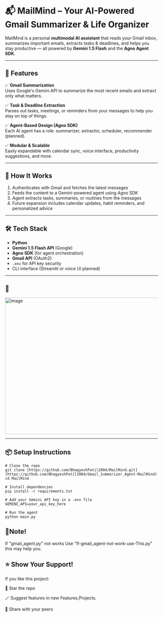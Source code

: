 # 📬 MailMind – Your AI-Powered Gmail Summarizer & Life Organizer

MailMind is a personal **multimodal AI assistant** that reads your Gmail inbox, summarizes important emails, extracts tasks & deadlines, and helps you stay productive — all powered by **Gemini 1.5 Flash** and the **Agno Agent SDK**.

---

## 🚀 Features

✅ **Gmail Summarization**  
Uses Google's Gemini API to summarize the most recent emails and extract only what matters.

✅ **Task & Deadline Extraction**  
Parses out tasks, meetings, or reminders from your messages to help you stay on top of things.

✅ **Agent-Based Design (Agno SDK)**  
Each AI agent has a role: summarizer, extractor, scheduler, recommender (planned).

✅ **Modular & Scalable**  
Easily expandable with calendar sync, voice interface, productivity suggestions, and more.

---

## 🧠 How It Works

1. Authenticates with Gmail and fetches the latest messages  
2. Feeds the content to a Gemini-powered agent using Agno SDK  
3. Agent extracts tasks, summaries, or routines from the messages  
4. Future expansion includes calendar updates, habit reminders, and personalized advice

---

## 🛠️ Tech Stack

- **Python**
- **Gemini 1.5 Flash API** (Google)
- **Agno SDK** (for agent orchestration)
- **Gmail API** (OAuth2)
- `.env` for API key security
- CLI interface (Streamlit or voice UI planned)

---

## 📸 

<img width="1522" height="449" alt="image" src="https://github.com/user-attachments/assets/714fa327-8853-4c71-8bd1-490690e3247d" />

---

## 📦 Setup Instructions

```
# Clone the repo
git clone [https://github.com/BhagyeshPatil2004/MailMind.git](https://github.com/BhagyeshPatil2004/Gmail_Summarizer_Agent-MailMind)
cd MailMind

# Install dependencies
pip install -r requirements.txt

# Add your Gemini API key in a .env file
GEMINI_API=your_api_key_here

# Run the agent
python main.py

```

## 📝Note!
If "gmail_agent.py" not works Use "If-gmail_agent-not-work-use-This.py" this may help you.

## ⭐ Show Your Support!
If you like this project:

🌟 Star the repo

🪄 Suggest features in new Features,Projects.

🔁 Share with your peers
